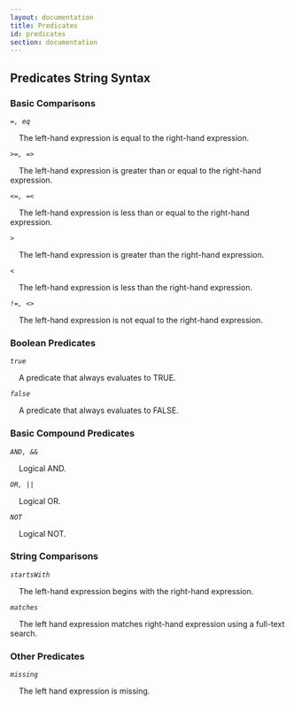 ```yaml
---
layout: documentation
title: Predicates
id: predicates
section: documentation
---
```


## Predicates String Syntax

### Basic Comparisons

*`=, eq`*

&nbsp;&nbsp;&nbsp;&nbsp;The left-hand expression is equal to the right-hand expression.

*`>=, =>`*

&nbsp;&nbsp;&nbsp;&nbsp;The left-hand expression is greater than or equal to the right-hand expression.

*`<=, =<`*

&nbsp;&nbsp;&nbsp;&nbsp;The left-hand expression is less than or equal to the right-hand expression.

*`>`*

&nbsp;&nbsp;&nbsp;&nbsp;The left-hand expression is greater than the right-hand expression.

*`<`*

&nbsp;&nbsp;&nbsp;&nbsp;The left-hand expression is less than the right-hand expression.

*`!=, <>`*

&nbsp;&nbsp;&nbsp;&nbsp;The left-hand expression is not equal to the right-hand expression.

### Boolean Predicates

*`true`*

&nbsp;&nbsp;&nbsp;&nbsp;A predicate that always evaluates to TRUE.

*`false`*

&nbsp;&nbsp;&nbsp;&nbsp;A predicate that always evaluates to FALSE.

### Basic Compound Predicates

*`AND, &&`*

&nbsp;&nbsp;&nbsp;&nbsp;Logical AND.

*`OR, ||`*

&nbsp;&nbsp;&nbsp;&nbsp;Logical OR.

*`NOT`*

&nbsp;&nbsp;&nbsp;&nbsp;Logical NOT.

### String Comparisons

*`startsWith`*

&nbsp;&nbsp;&nbsp;&nbsp;The left-hand expression begins with the right-hand expression.

*`matches`*

&nbsp;&nbsp;&nbsp;&nbsp;The left hand expression matches right-hand expression using a full-text search.

### Other Predicates

*`missing`*

&nbsp;&nbsp;&nbsp;&nbsp;The left hand expression is missing.
